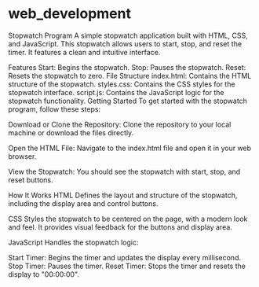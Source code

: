 # web_development

Stopwatch Program
A simple stopwatch application built with HTML, CSS, and JavaScript. This stopwatch allows users to start, stop, and reset the timer. It features a clean and intuitive interface.

Features
Start: Begins the stopwatch.
Stop: Pauses the stopwatch.
Reset: Resets the stopwatch to zero.
File Structure
index.html: Contains the HTML structure of the stopwatch.
styles.css: Contains the CSS styles for the stopwatch interface.
script.js: Contains the JavaScript logic for the stopwatch functionality.
Getting Started
To get started with the stopwatch program, follow these steps:

Download or Clone the Repository: Clone the repository to your local machine or download the files directly.

Open the HTML File: Navigate to the index.html file and open it in your web browser.

View the Stopwatch: You should see the stopwatch with start, stop, and reset buttons.

How It Works
HTML
Defines the layout and structure of the stopwatch, including the display area and control buttons.

CSS
Styles the stopwatch to be centered on the page, with a modern look and feel. It provides visual feedback for the buttons and display area.

JavaScript
Handles the stopwatch logic:

Start Timer: Begins the timer and updates the display every millisecond.
Stop Timer: Pauses the timer.
Reset Timer: Stops the timer and resets the display to "00:00:00".
